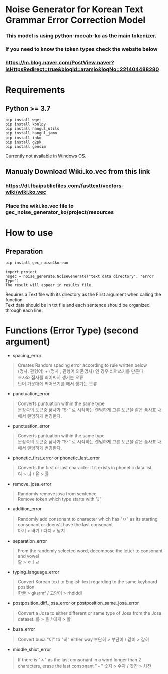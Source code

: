 # Noise Generator for Korean Text Grammar Error Correction Model

### This model is using python-mecab-ko as the main tokenizer.
### If you need to know the token types check the website below
### https://m.blog.naver.com/PostView.naver?isHttpsRedirect=true&blogId=aramjo&logNo=221404488280

# Requirements

## Python >= 3.7 

```consol
pip install wget
pip install konlpy
pip install hangul_utils
pip install hangul_jamo
pip install inko
pip install g2pk
pip install gensim
```
 Currently not available in Windows OS.<br />

## Manualy Download Wiki.ko.vec from this link
### https://dl.fbaipublicfiles.com/fasttext/vectors-wiki/wiki.ko.vec
### Place the wiki.ko.vec file to gec_noise_generator_ko/project/resources 

# How to use
## Preparation
```consol
pip install gec_noise4korean
```

```
import project
nsgec = noise_generate.NoiseGenerate("text data directory", "error Type")
The result will appear in results file. 
```

Requires a Text file with its directory as the First argument when calling the function.<br />
Text data should be in txt file and each sentence should be organized through each line.<br />

# Functions (Error Type) (second argument)

* spacing_error
> Creates Random spacing error according to rule written below<br />
> (명사, 관형어) + (명사 , 관형어 의존명사) 인 경우 띄어쓰기를 만든다<br />
> 조사와 접사를 띄어써서 생기는 오류<br />
> 단어 가운대에 띄어쓰기를 해서 생기는 오류<br />

* punctuation_error
> Converts puntuation within the same type<br />
> 문장속의 토큰중 품사가 “S-” 로 시작하는 랜덤하게 고른 토큰을 같은 품사표 내에서 랜덤하게 변경한다.<br />

* punctuation_error
> Converts puntuation within the same type<br />
> 문장속의 토큰중 품사가 “S-” 로 시작하는 랜덤하게 고른 토큰을 같은 품사표 내에서 랜덤하게 변경한다.<br />

* phonetic_first_error or phonetic_last_error
> Converts the first or last character if it exists in phonetic data list<br />
> 여 > 녀 / 율 > 률<br />

* remove_josa_error
> Randomly remove josa from sentence<br />
> Remove token which type starts with "J"<br />

* addition_error
> Randomly add consonant to character which has "ㅇ" as its starting consonant or doens't have the last consonant<br />
> 아기 > 바기 / 다치 > 닫치<br />

* separation_error
> From the randomly selected word, decompose the letter to consonant and vowel<br />
> 할 > ㅎㅏㄹ<br />

* typing_language_error
> Convert Korean text to English text regarding to the same keyboard position<br />
> 한글 > gksrmf / 고양이 > rhdiddl<br />

* postposition_diff_josa_error or postposition_same_josa_error
> Convert a Josa to either different or same type of Josa from the Josa dataset.
> 를 > 을 / 에게 > 할

* busa_error
> Convert busa "이" to "히" either way
> 부단히 > 부단이 / 같이 > 같히

* middle_shiot_error
> If there is "ㅅ" as the last consonant in a word longer than 2 characters, erase the last consonant "ㅅ"
> 숫자 > 수자 / 찻잔 > 차잔
